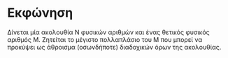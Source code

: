 # Εκφώνηση

Δίνεται μία ακολουθία Ν φυσικών αριθμών και ένας θετικός φυσικός αριθμός Μ. 
Ζητείται το μέγιστο πολλαπλάσιο του M που μπορεί να προκύψει ως άθροισμα (οσωνδήποτε) διαδοχικών όρων της ακολουθίας.
